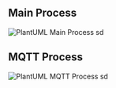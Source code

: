 ## Main Process

![PlantUML Main Process sd](https://www.plantuml.com/plantuml/svg/rLPDZzem4BtxLumuWTIb8fLwG6MrrKgjAfMgNP1Mwe8Yump4Yx6fxP3k_leT9uGa6_fngAgMGmZZDsy-_CRcodbkVRPJB4MUe8MNu19wtE3KQ0blqNWKCCsKbmwrCnPUmmLCkTICSU7fzmrUSoKOMvdlq9j-cS_XipK2dUknFL5B8VTS-t9feQ-LHErxm1tilddFK2T0dembtFCLTmZtpkYrLEWgIefLKvApz0_mddlC-KChmYua9OnIABmqsZMphlo-pWY-hQCM4SuLsJjMrp36epEsgEQQJ626Fjl36Cgcxc4oeIvbtf2VF53AOAXj8K-ukAng8BWocmtQ_W2O9G9x5YDI5DjOQlJnGWkZTLbbVz3n2NqbX_0Lkv0GOKwBPGDeUIrr4cTkrI2W0ZvewILNyf47Se8zvlo0eOuEWIJeoHcwwvHfRYobx6AUyotMsBdDa2JsZYk7NJydk8xNr5fj4dJarMxWUirQUzBoJL4fyoQHmbDwQtFPWaO_XnvNcfWDDNlNO0WPnJ89ITNeee1nInGLZYLO9SwOCcOFL1USLe4-LVbDyRN8tDqI9ar3_-Z_0eR3uI38BsnSCIKVGmZQgoBKRKf31ACwRelqIBA4yK9_8lcFOPQQN3y7mWWuwJi2Rq0gbP6mQHC2vH1koL2yWa-joJOfS384Og3gWEHFJj6hYAQYY5dKsvc6O6m6RFU2zfUKLYieeC-fw7TemcuUkCeAKJM8IjjPYdhySYiz7jrZR-9mGXrfAX3XJsVNCuz6k1-My8iAeZ_JYEZVRqHGT6Vc6Obz13kfiw0_ibeoT0_NltWA_PV7K7K1dkwAqakO7TsaIDtAYzcbmJKg2QyTfCMY0HRsDFZbP8DPuNrHm48tuj-TERG6os9xsHKzwK_74m00)

## MQTT Process
![PlantUML MQTT Process sd](https://www.plantuml.com/plantuml/svg/RL8zRy8m4DtlLvoOO82AfGDIAYfcf9OoLegE-2Yk73krpz2VtoC92MgxMCgzZxntzZe9HScrWnEJuOWFc8mUEzu6R_6PWt25s-p49lOfH7p4EMvVztjyYQ7Yb02e4ftlU4Ek0ZY4RvpS4oRGw2ziPHloqa7lVkCiUvaW9Qo_H82zGLK2618wK6ByJC4VhUDqioJh_xUi5HaDYWBVM7A3gzOPYq8JPWcQqfv968E7gmBdJnsXuvNfAfhEVd6FHu2ksHsVZ2cxRIZ_3rfTSt_aI6A3JrFj81ndu49ey7BIHhY4bggIeQJgebv0UIQNjV8u7trxQD3suyv_sg6p0UrZhR391sVJgSzHtdYBnU92Ld29jVLPMB_R7VvJDt8TpZmsDZpifxqxMAjGdz0F)
